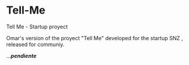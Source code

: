 # Tell-Me
Tell Me - Startup proyect

Omar's version of the proyect "Tell Me" developed for the startup SNZ , released for communiy.


...***pendiente***
